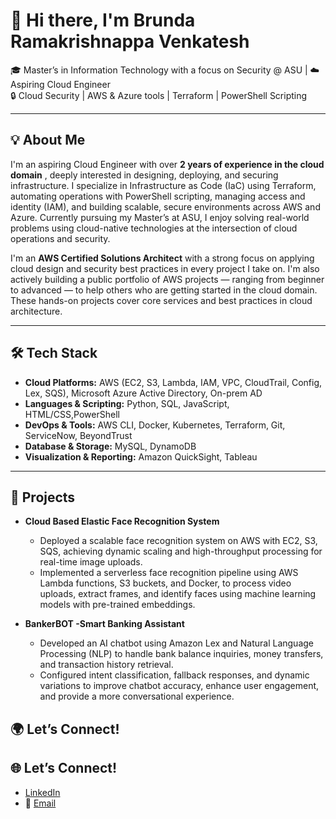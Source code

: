 # 👋 Hi there, I'm Brunda Ramakrishnappa Venkatesh

🎓 Master’s in Information Technology with a focus on Security @ ASU | ☁️ Aspiring Cloud Engineer  
🔒 Cloud Security | AWS & Azure tools | Terraform | PowerShell Scripting

---

## 💡 About Me

I'm an aspiring Cloud Engineer with over **2 years of experience in the cloud domain** , deeply interested in designing, deploying, and securing infrastructure. I specialize in Infrastructure as Code (IaC) using Terraform, automating operations with PowerShell scripting, managing access and identity (IAM), and building scalable, secure environments across AWS and Azure. Currently pursuing my Master’s at ASU, I enjoy solving real-world problems using cloud-native technologies at the intersection of cloud operations and security. 

I'm an **AWS Certified Solutions Architect** with a strong focus on applying cloud design and security best practices in every project I take on. I'm also actively building a public portfolio of AWS projects — ranging from beginner to advanced — to help others who are getting started in the cloud domain. These hands-on projects cover core services and best practices in cloud architecture.

---

## 🛠️ Tech Stack

- **Cloud Platforms:** AWS (EC2, S3, Lambda, IAM, VPC, CloudTrail, Config, Lex, SQS), Microsoft Azure Active Directory, On-prem AD
- **Languages & Scripting:**  Python, SQL, JavaScript, HTML/CSS,PowerShell
- **DevOps & Tools:** AWS CLI, Docker, Kubernetes, Terraform, Git, ServiceNow, BeyondTrust
- **Database & Storage:** MySQL, DynamoDB
- **Visualization & Reporting:** Amazon QuickSight, Tableau
---

## 🚀 Projects

- **Cloud Based Elastic Face Recognition System**
  - Deployed a scalable face recognition system on AWS with EC2, S3, SQS, achieving dynamic scaling and high-throughput processing for real-time image uploads.
  - Implemented a serverless face recognition pipeline using AWS Lambda functions, S3 buckets, and Docker, to process video uploads, extract frames, and identify faces using machine learning models with pre-trained embeddings.

- **BankerBOT -Smart Banking Assistant**
  - Developed an AI chatbot using Amazon Lex and Natural Language Processing (NLP) to handle bank balance inquiries, money transfers, and transaction history retrieval.
  - Configured intent classification, fallback responses, and dynamic variations to improve chatbot accuracy, enhance user
 engagement, and provide a more conversational experience. 

## 🌍 Let’s Connect!

## 🌐 Let’s Connect!

- [LinkedIn](https://linkedin.com/in/brunda-ramakrishnappa/)
- 📧 [Email](mailto:brundarv@gmail.com)


